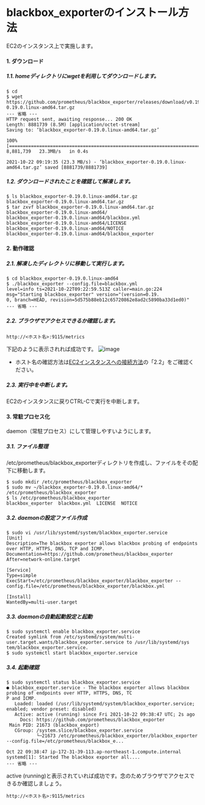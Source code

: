 # blackbox_exporterのインストール方法
EC2のインスタンス上で実施します。
#### 1. ダウンロード
##### 1.1. homeディレクトリにwgetを利用してダウンロードします。
```
$ cd 
$ wget https://github.com/prometheus/blackbox_exporter/releases/download/v0.19.0/blackbox_exporter-0.19.0.linux-amd64.tar.gz
--- 省略 ---
HTTP request sent, awaiting response... 200 OK
Length: 8881739 (8.5M) [application/octet-stream]
Saving to: ‘blackbox_exporter-0.19.0.linux-amd64.tar.gz’

100%[========================================================================>] 8,881,739   23.3MB/s   in 0.4s   

2021-10-22 09:19:35 (23.3 MB/s) - ‘blackbox_exporter-0.19.0.linux-amd64.tar.gz’ saved [8881739/8881739]
```
##### 1.2. ダウンロードされたことを確認して解凍します。
```
$ ls blackbox_exporter-0.19.0.linux-amd64.tar.gz
blackbox_exporter-0.19.0.linux-amd64.tar.gz
$ tar zxvf blackbox_exporter-0.19.0.linux-amd64.tar.gz 
blackbox_exporter-0.19.0.linux-amd64/
blackbox_exporter-0.19.0.linux-amd64/blackbox.yml
blackbox_exporter-0.19.0.linux-amd64/LICENSE
blackbox_exporter-0.19.0.linux-amd64/NOTICE
blackbox_exporter-0.19.0.linux-amd64/blackbox_exporter
```
#### 2. 動作確認
##### 2.1. 解凍したディレクトリに移動して実行します。
```
$ cd blackbox_exporter-0.19.0.linux-amd64
$ ./blackbox_exporter --config.file=blackbox.yml
level=info ts=2021-10-22T09:22:59.513Z caller=main.go:224 msg="Starting blackbox_exporter" version="(version=0.19.
0, branch=HEAD, revision=5d575b88eb12c65720862e8ad2c5890ba33d1ed0)"
--- 省略 ---
```
##### 2.2. ブラウザでアクセスできるか確認します。
```
http://<ホスト名>:9115/metrics
```
下記のように表示されれば成功です。
![image](https://user-images.githubusercontent.com/91726058/138430572-58d28c30-a282-48aa-880d-f43dce99c0b6.png)
* ホスト名の確認方法は[EC2インスタンスへの接続方法](https://github.com/kichiram/aws/tree/main/connect_ec2_instance/README.md)の「2.2」をご確認ください。
##### 2.3. 実行中を中断します。
EC2のインスタンスに戻りCTRL-Cで実行を中断します。
#### 3. 常駐プロセス化
daemon（常駐プロセス）にして管理しやすいようにします。
##### 3.1. ファイル整理
/etc/prometheus/blackbox_exporterディレクトリを作成し、ファイルをその配下に移動します。
```
$ sudo mkdir /etc/prometheus/blackbox_exporter
$ sudo mv ~/blackbox_exporter-0.19.0.linux-amd64/* /etc/prometheus/blackbox_exporter
$ ls /etc/prometheus/blackbox_exporter
blackbox_exporter  blackbox.yml  LICENSE  NOTICE
```
##### 3.2. daemonの設定ファイル作成
```
$ sudo vi /usr/lib/systemd/system/blackbox_exporter.service
[Unit]
Description=The blackbox exporter allows blackbox probing of endpoints over HTTP, HTTPS, DNS, TCP and ICMP.
Documentation=https://github.com/prometheus/blackbox_exporter
After=network-online.target

[Service]
Type=simple
ExecStart=/etc/prometheus/blackbox_exporter/blackbox_exporter --config.file=/etc/prometheus/blackbox_exporter/blackbox.yml

[Install]
WantedBy=multi-user.target
```
##### 3.3. daemonの自動起動設定と起動
```
$ sudo systemctl enable blackbox_exporter.service
Created symlink from /etc/systemd/system/multi-user.target.wants/blackbox_exporter.service to /usr/lib/systemd/sys
tem/blackbox_exporter.service.
$ sudo systemctl start blackbox_exporter.service
```
##### 3.4. 起動確認
```
$ sudo systemctl status blackbox_exporter.service
● blackbox_exporter.service - The blackbox exporter allows blackbox probing of endpoints over HTTP, HTTPS, DNS, TC
P and ICMP.
   Loaded: loaded (/usr/lib/systemd/system/blackbox_exporter.service; enabled; vendor preset: disabled)
   Active: active (running) since Fri 2021-10-22 09:38:47 UTC; 2s ago
     Docs: https://github.com/prometheus/blackbox_exporter
 Main PID: 21673 (blackbox_export)
   CGroup: /system.slice/blackbox_exporter.service
           └─21673 /etc/prometheus/blackbox_exporter/blackbox_exporter --config.file=/etc/prometheus/blackbox_e...

Oct 22 09:38:47 ip-172-31-39-113.ap-northeast-1.compute.internal systemd[1]: Started The blackbox exporter all....
--- 省略 ---
```
active (running)と表示されていれば成功です。念のためブラウザでアクセスできるか確認しましょう。
```
http://<ホスト名>:9115/metrics
```
